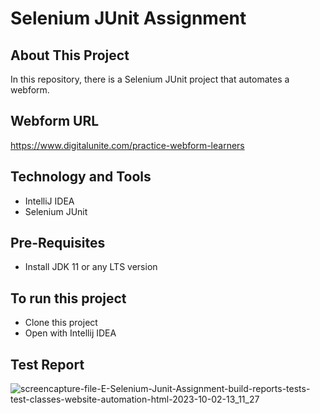 # Selenium JUnit Assignment

## About This Project 
In this repository, there is a Selenium JUnit project that automates a webform.

## Webform URL 
https://www.digitalunite.com/practice-webform-learners

## Technology and Tools
- IntelliJ IDEA
- Selenium JUnit

## Pre-Requisites
- Install JDK 11 or any LTS version

## To run this project
- Clone this project
- Open with Intellij IDEA

## Test Report
![screencapture-file-E-Selenium-Junit-Assignment-build-reports-tests-test-classes-website-automation-html-2023-10-02-13_11_27](https://github.com/Saud-Bin-Shahid/Selenium-JUnit_Assignment/assets/134185250/a662167f-caa5-4966-b274-c4a9cb2b13c2)

